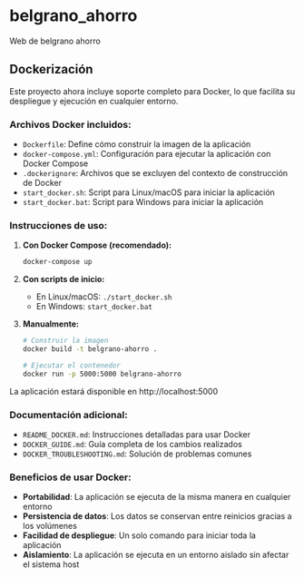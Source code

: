 # belgrano_ahorro
Web de belgrano ahorro

## Dockerización

Este proyecto ahora incluye soporte completo para Docker, lo que facilita su despliegue y ejecución en cualquier entorno.

### Archivos Docker incluidos:

- `Dockerfile`: Define cómo construir la imagen de la aplicación
- `docker-compose.yml`: Configuración para ejecutar la aplicación con Docker Compose
- `.dockerignore`: Archivos que se excluyen del contexto de construcción de Docker
- `start_docker.sh`: Script para Linux/macOS para iniciar la aplicación
- `start_docker.bat`: Script para Windows para iniciar la aplicación

### Instrucciones de uso:

1. **Con Docker Compose (recomendado):**
   ```bash
   docker-compose up
   ```

2. **Con scripts de inicio:**
   - En Linux/macOS: `./start_docker.sh`
   - En Windows: `start_docker.bat`

3. **Manualmente:**
   ```bash
   # Construir la imagen
   docker build -t belgrano-ahorro .
   
   # Ejecutar el contenedor
   docker run -p 5000:5000 belgrano-ahorro
   ```

La aplicación estará disponible en http://localhost:5000

### Documentación adicional:

- `README_DOCKER.md`: Instrucciones detalladas para usar Docker
- `DOCKER_GUIDE.md`: Guía completa de los cambios realizados
- `DOCKER_TROUBLESHOOTING.md`: Solución de problemas comunes

### Beneficios de usar Docker:

- **Portabilidad**: La aplicación se ejecuta de la misma manera en cualquier entorno
- **Persistencia de datos**: Los datos se conservan entre reinicios gracias a los volúmenes
- **Facilidad de despliegue**: Un solo comando para iniciar toda la aplicación
- **Aislamiento**: La aplicación se ejecuta en un entorno aislado sin afectar el sistema host
